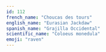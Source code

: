 ```yaml
---
id: 112
french_name: "Choucas des tours"
english_name: "Eurasian Jackdaw"
spanish_name: "Grajilla Occidental"
scientific_name: "Coloeus monedula"
emoji: "raven"
---
```

